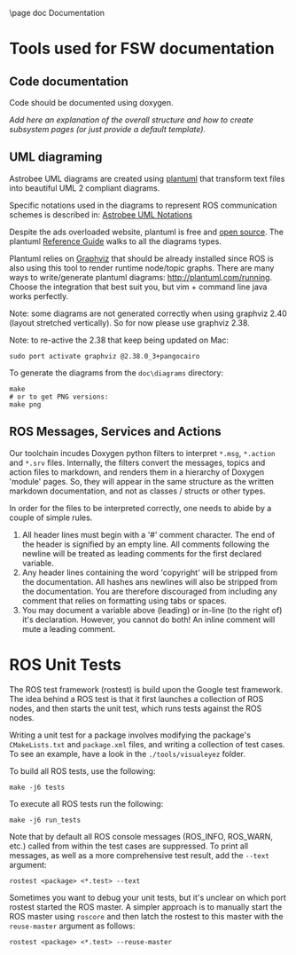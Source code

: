 \page doc Documentation

# Tools used for FSW documentation

## Code documentation

Code should be documented using doxygen.

*Add here an explanation of the overall structure and how to create subsystem
 pages (or just provide a default template).*

## UML diagraming

Astrobee UML diagrams are created using [plantuml](http://plantuml.com/) that
transform text files into beautiful UML 2 compliant diagrams.

Specific notations used in the diagrams to represent ROS communication schemes
is described in:
[Astrobee UML Notations](doc/diagrams/notations.png)

Despite the ads overloaded website, plantuml is free and [open
source](https://github.com/plantuml/plantuml). The plantuml [Reference
Guide](http://plantuml.com/PlantUML_Language_Reference_Guide.pdf) walks to all
the diagrams types.

Plantuml relies on [Graphviz](http://www.graphviz.org/) that should be already
installed since ROS is also using this tool to render runtime node/topic graphs.
There are many ways to write/generate plantuml diagrams:
http://plantuml.com/running. Choose the integration that best suit you, but vim +
command line java works perfectly.

Note: some diagrams are not generated correctly when using graphviz 2.40 (layout
stretched vertically). So for now please use graphviz 2.38.

Note: to re-active the 2.38 that keep being updated on Mac:

    sudo port activate graphviz @2.38.0_3+pangocairo

To generate the diagrams from the `doc\diagrams` directory:
```
make
# or to get PNG versions:
make png
```

## ROS Messages, Services and Actions

Our toolchain incudes Doxygen python filters to interpret `*.msg`, `*.action`
and `*.srv` files. Internally, the filters convert the messages, topics and
action files to markdown, and renders them in a hierarchy of Doxygen 'module'
pages. So, they will appear in the same structure as the written markdown
documentation, and not as classes / structs or other types.

In order for the files to be interpreted correctly, one needs to abide by a
couple of simple rules.
1. All header lines must begin with a '#' comment character. The end of the
   header is signified by an empty line. All comments following the newline will
   be treated as leading comments for the first declared variable.
1. Any header lines containing the word 'copyright' will be stripped from the
   documentation. All hashes ans newlines will also be stripped from the
   documentation. You are therefore discouraged from including any comment that
   relies on formatting using tabs or spaces.
1. You may document a variable above (leading) or in-line (to the right of) it's
   declaration. However, you cannot do both! An inline comment will mute a
   leading comment.

# ROS Unit Tests

The ROS test framework (rostest) is build upon the Google test framework. The
idea behind a ROS test is that it first launches a collection of ROS nodes, and
then starts the unit test, which runs tests against the ROS nodes.

Writing a unit test for a package involves modifying the package's
`CMakeLists.txt` and `package.xml` files, and writing a collection of test
cases. To see an example, have a look in the `./tools/visualeyez` folder.

To build all ROS tests, use the following:

    make -j6 tests

To execute all ROS tests run the following:

    make -j6 run_tests

Note that by default all ROS console messages (ROS_INFO, ROS_WARN, etc.) called
from within the test cases are suppressed. To print all messages, as well as a
more comprehensive test result, add the `--text` argument:
```
rostest <package> <*.test> --text
```

Sometimes you want to debug your unit tests, but it's unclear on which port
rostest started the ROS master. A simpler approach is to manually start the ROS
master using `roscore` and then latch the rostest to this master with the
`reuse-master` argument as follows:
```
rostest <package> <*.test> --reuse-master
```